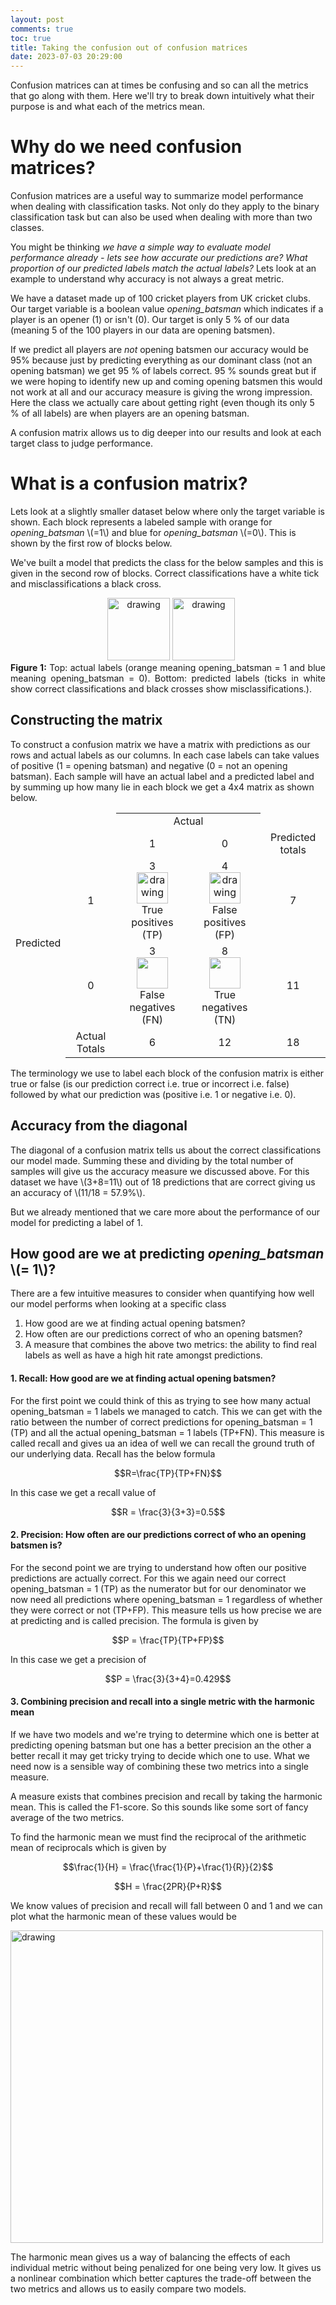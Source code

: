 ```yaml
---
layout: post
comments: true
toc: true
title: Taking the confusion out of confusion matrices
date: 2023-07-03 20:29:00
---
```


Confusion matrices can at times be confusing and so can all the metrics that go along with them. Here we'll try to break down intuitively what their purpose is and what each of the metrics mean.


# Why do we need confusion matrices?

Confusion matrices are a useful way to summarize model performance when dealing with classification tasks. Not only do they apply to the binary classification task but can also be used when dealing with more than two classes.

You might be thinking *we have a simple way to evaluate model performance already - lets see how accurate our predictions are? What proportion of our predicted labels match the actual labels?* Lets look at an example to understand why accuracy is not always a great metric.

We have a dataset made up of 100 cricket players from UK cricket clubs. Our target variable is a boolean value *opening_batsman*  which indicates if a player is an opener (1) or isn't (0). Our target is only 5 % of our data (meaning 5 of the 100 players in our data are opening batsmen).

If we predict all players are *not* opening batsmen our accuracy would be 95% because just by predicting everything as our dominant class (not an opening batsman) we get 95 % of labels correct. 95 % sounds great but if we were hoping to identify new up and coming opening batsmen this would not work at all and our accuracy measure is giving the wrong impression. Here the class we actually care about getting right (even though its only 5 % of all labels) are when players are an opening batsman.

A confusion matrix allows us to dig deeper into our results and look at each target class to judge performance.

# What is a confusion matrix?

Lets look at a slightly smaller dataset below where only the target variable is shown. Each block represents a labeled sample with orange for *opening_batsman* \\(=1\\) and blue for *opening_batsman* \\(=0\\). This is shown by the first row of blocks below.

We've built a model that predicts the class for the below samples and this is given in the second row of blocks. Correct classifications have a white tick and misclassifications a black cross.

<div style="text-align: center;">
<img src="{{site.baseurl}}/assets/img/samples.png" alt="drawing" style="height: 100px; object-fit: scale-down;padding-bottom:-40px;padding-left:10px;"/>


<img src="{{site.baseurl}}/assets/img/predictions.png" alt="drawing" style="height:100px;object-fit: scale-down;padding-top:-100px;"/>
     <div class="caption" style='text-align:justify;'><b>Figure 1:</b> Top: actual labels (orange meaning opening_batsman = 1 and blue meaning opening_batsman = 0). Bottom: predicted labels (ticks in white show correct classifications and black crosses show misclassifications.).</div>
</div>

## Constructing the matrix

To construct a confusion matrix we have a matrix with predictions as our rows and actual labels as our columns. In each case labels can take values of positive (1 = opening batsman) and negative (0 = not an opening batsman). Each sample will have an actual label and a predicted label and by summing up how many lie in each block we get a 4x4 matrix as shown below. 



<table style = 'max-width:900px; text-align:center;'>
<tr>
     <td style="border-bottom-style: hidden;border-top-style: hidden;border-left-style: hidden;"></td>
     <td style="border-bottom-style: hidden;border-top-style: hidden;border-left-style: hidden;"></td>
     <td colspan="2"> Actual  </td>
     <td style="border-top-style: hidden;border-right-style: hidden;"></td>
</tr>
<tr>
     <td style="border-top-style: hidden;border-left-style: hidden;"></td>
     <td style="border-top-style: hidden;border-left-style: hidden;">  </td>
     <td> 1 </td>
     <td>0</td>
     <td> Predicted totals</td>

</tr>

<tr>
     <td rowspan='2' style='center'>Predicted</td>
     <td >1</td>
     <td > 3 <br />  <img src="{{site.baseurl}}/assets/img/tp.png" alt="drawing" style="width:50px;border:0"
     /> <br />  True positives <br/>(TP) </td>
     <td> 4 <br /> <img src="{{site.baseurl}}/assets/img/fp.png" alt="drawing" style="width:50px;border:0"/> <br /> False positives (FP)  </td>
     <td> 7</td>
</tr>
<tr>
     <td >0</td>
     <td > 3<br /><img src="{{site.baseurl}}/assets/img/fn.png" alt="" style="width:50px;border:0;"/> <br /> False negatives (FN) </td>
     <td> 8<br /><img src="{{site.baseurl}}/assets/img/tn.png" alt="" style="width:50px;border:0;"/> <br /> True negatives (TN) </td>
     <td> 11</td>
</tr>
<tr>
<td style="border-bottom-style: hidden;border-left-style: hidden;"></td>
     <td >Actual Totals</td>
     <td> 6 </td>
     <td> 12 </td>
     <td >18</td>

</tr>
</table>

The terminology we use to label each block of the confusion matrix is either true or false (is our prediction correct i.e. true or incorrect i.e. false) followed by what our prediction was (positive i.e. 1 or negative i.e. 0). 

## Accuracy from the diagonal

The diagonal of a confusion matrix tells us about the correct classifications our model made. Summing these and dividing by the total number of samples will give us the accuracy measure we discussed above. For this dataset we have \\(3+8=11\\) out of 18 predictions that are correct giving us an accuracy of \\(11/18 = 57.9\%\\).  

But we already mentioned that we care more about the performance of our model for predicting a label of 1.


## How good are we at predicting *opening_batsman* \\(= 1\\)?

There are a few intuitive measures to consider when quantifying how well our model performs when looking at a specific class

1. How good are we at finding actual opening batsmen?
2. How often are our predictions correct of who an opening batsmen?
3. A measure that combines the above two metrics: the ability to find real labels as well as have a high hit rate amongst predictions.


#### 1. Recall: How good are we at finding actual opening batsmen?
For the first point we could think of this as trying to see how many actual opening_batsman = 1 labels we managed to catch. This we can get with the ratio between the number of correct predictions for opening_batsman = 1  (TP) and all the actual opening_batsman = 1 labels (TP+FN). This measure is called recall and gives ua an idea of well we can recall the ground truth of our underlying data. Recall has the below formula

$$R=\frac{TP}{TP+FN}$$

In this case we get a recall value of 

$$R = \frac{3}{3+3}=0.5$$

#### 2. Precision: How often are our predictions correct of who an opening batsmen is?

For the second point we are trying to understand how often our positive predictions are actually correct. For this we again need our correct opening_batsman = 1 (TP) as the numerator but for our denominator we now need all predictions where opening_batsman = 1 regardless of whether they were correct or not (TP+FP). This measure tells us how precise we are at predicting and is called precision. The formula is given by

$$P = \frac{TP}{TP+FP}$$

In this case we get a precision of

$$P = \frac{3}{3+4}=0.429$$

#### 3. Combining precision and recall into a single metric with the harmonic mean

If we have two models and we're trying to determine which one is better at predicting opening batsman but one has a better precision an the other a better recall it may get tricky trying to decide which one to use. What we need now is a sensible way of combining these two metrics into a single measure.

A measure exists that combines precision and recall by taking the harmonic mean. This is called the F1-score. So this sounds like some sort of fancy average of the two metrics.

To find the harmonic mean we must find the reciprocal of the arithmetic mean of reciprocals which is given by

$$\frac{1}{H} = \frac{\frac{1}{P}+\frac{1}{R}}{2}$$

$$H = \frac{2PR}{P+R}$$

We know values of precision and recall will fall between 0 and 1 and we can plot what the harmonic mean of these values would be 

<img src="{{site.baseurl}}/assets/img/f1-score.png" alt="drawing" style="width:500px;"/>


The harmonic mean gives us a way of balancing the effects of each individual metric without being penalized for one being very low. It gives us a nonlinear combination which better captures the trade-off between the two metrics and allows us to easily compare two models.
